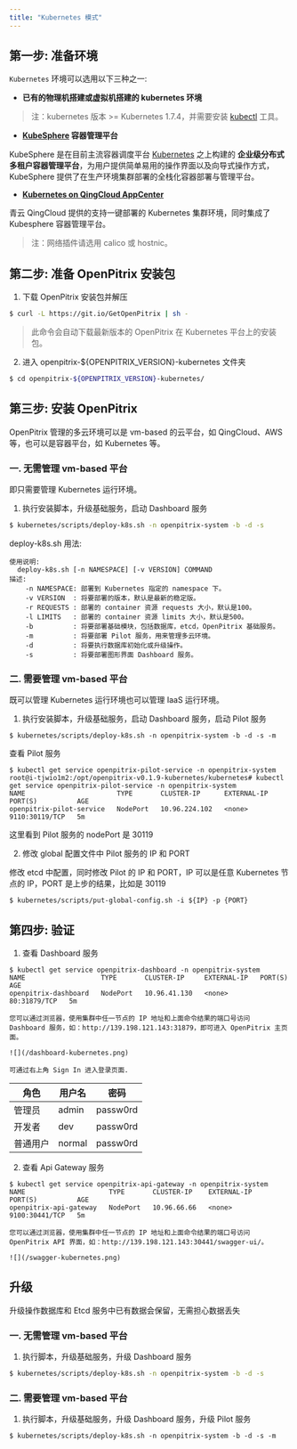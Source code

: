 ```yaml
---
title: "Kubernetes 模式"
---
```


## 第一步: 准备环境

`Kubernetes` 环境可以选用以下三种之一:

* **已有的物理机搭建或虚拟机搭建的 kubernetes 环境**
> 注：kubernetes 版本 >= Kubernetes 1.7.4，并需要安装 [kubectl](https://kubernetes.io/docs/tasks/tools/install-kubectl/) 工具。

* **[KubeSphere](https://kubesphere.io) 容器管理平台**

KubeSphere 是在目前主流容器调度平台 [Kubernetes](https://kubernetes.io) 之上构建的 **企业级分布式多租户容器管理平台**，为用户提供简单易用的操作界面以及向导式操作方式，KubeSphere 提供了在生产环境集群部署的全栈化容器部署与管理平台。

* **[Kubernetes on QingCloud AppCenter](https://docs.qingcloud.com/product/container/k8s)**

青云 QingCloud 提供的支持一键部署的 Kubernetes 集群环境，同时集成了 Kubesphere 容器管理平台。
> 注：网络插件请选用 calico 或 hostnic。

## 第二步: 准备 OpenPitrix 安装包

1. 下载 OpenPitrix 安装包并解压
```bash
$ curl -L https://git.io/GetOpenPitrix | sh -
```
> 此命令会自动下载最新版本的 OpenPitrix 在 Kubernetes 平台上的安装包。

2. 进入 openpitrix-${OPENPITRIX_VERSION}-kubernetes 文件夹
```bash
$ cd openpitrix-${OPENPITRIX_VERSION}-kubernetes/
```

## 第三步: 安装 OpenPitrix

OpenPitrix 管理的多云环境可以是 vm-based 的云平台，如 QingCloud、AWS 等，也可以是容器平台，如 Kubernetes 等。

### 一. 无需管理 vm-based 平台

即只需要管理 Kubernetes 运行环境。 

1. 执行安装脚本，升级基础服务，启动 Dashboard 服务

```bash
$ kubernetes/scripts/deploy-k8s.sh -n openpitrix-system -b -d -s
```

deploy-k8s.sh 用法: 

```
使用说明:
  deploy-k8s.sh [-n NAMESPACE] [-v VERSION] COMMAND
描述:
    -n NAMESPACE: 部署到 Kubernetes 指定的 namespace 下。
    -v VERSION  : 将要部署的版本，默认是最新的稳定版。
    -r REQUESTS : 部署的 container 资源 requests 大小，默认是100。
    -l LIMITS   : 部署的 container 资源 limits 大小，默认是500。
    -b          : 将要部署基础模块，包括数据库，etcd，OpenPitrix 基础服务。
    -m          : 将要部署 Pilot 服务，用来管理多云环境。
    -d          : 将要执行数据库初始化或升级操作。
    -s          : 将要部署图形界面 Dashboard 服务。
```

### 二. 需要管理 vm-based 平台

既可以管理 Kubernetes 运行环境也可以管理 IaaS 运行环境。

1. 执行安装脚本，升级基础服务，启动 Dashboard 服务，启动 Pilot 服务

```
$ kubernetes/scripts/deploy-k8s.sh -n openpitrix-system -b -d -s -m
```

查看 Pilot 服务

```
$ kubectl get service openpitrix-pilot-service -n openpitrix-system
root@i-tjwio1m2:/opt/openpitrix-v0.1.9-kubernetes/kubernetes# kubectl get service openpitrix-pilot-service -n openpitrix-system
NAME                       TYPE       CLUSTER-IP      EXTERNAL-IP   PORT(S)          AGE
openpitrix-pilot-service   NodePort   10.96.224.102   <none>        9110:30119/TCP   5m
```

这里看到 Pilot 服务的 nodePort 是 30119

2. 修改 global 配置文件中 Pilot 服务的 IP 和 PORT

修改 etcd 中配置，同时修改 Pilot 的 IP 和 PORT，IP 可以是任意 Kubernetes 节点的 IP，PORT 是上步的结果，比如是 30119

```
$ kubernetes/scripts/put-global-config.sh -i ${IP} -p {PORT}
```

## 第四步: 验证

1. 查看 Dashboard 服务
```
$ kubectl get service openpitrix-dashboard -n openpitrix-system
NAME                   TYPE       CLUSTER-IP     EXTERNAL-IP   PORT(S)        AGE
openpitrix-dashboard   NodePort   10.96.41.130   <none>        80:31879/TCP   5m
```

    您可以通过浏览器，使用集群中任一节点的 IP 地址和上面命令结果的端口号访问 Dashboard 服务，如：http://139.198.121.143:31879，即可进入 OpenPitrix 主页面。

    ![](/dashboard-kubernetes.png)

    可通过右上角 Sign In 进入登录页面.

| 角色 |	用户名 |	密码 |
|-----|-----|-----|
| 管理员	| admin	| passw0rd | 
| 开发者	| dev| passw0rd | 
| 普通用户 | normal| passw0rd | 


2. 查看 Api Gateway 服务
```
$ kubectl get service openpitrix-api-gateway -n openpitrix-system
NAME                     TYPE       CLUSTER-IP    EXTERNAL-IP    PORT(S)          AGE
openpitrix-api-gateway   NodePort   10.96.66.66   <none>         9100:30441/TCP   5m
```

    您可以通过浏览器，使用集群中任一节点的 IP 地址和上面命令结果的端口号访问 OpenPitrix API 界面，如：http://139.198.121.143:30441/swagger-ui/。

    ![](/swagger-kubernetes.png)
    
## 升级

升级操作数据库和 Etcd 服务中已有数据会保留，无需担心数据丢失

### 一. 无需管理 vm-based 平台

1. 执行脚本，升级基础服务，升级 Dashboard 服务

```bash
$ kubernetes/scripts/deploy-k8s.sh -n openpitrix-system -b -d -s
```

### 二. 需要管理 vm-based 平台

1. 执行脚本，升级基础服务，升级 Dashboard 服务，升级 Pilot 服务

```
$ kubernetes/scripts/deploy-k8s.sh -n openpitrix-system -b -d -s -m
```